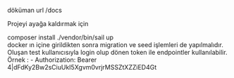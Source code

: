 döküman url /docs

Projeyi ayağa kaldırmak için

composer install 
./vendor/bin/sail up    
docker ın içine girildikten sonra migration ve seed işlemleri de yapılmalıdır. 
Oluşan test kullanıcısıyla login olup dönen token ile endpointler kullanılabilir.
Örnek : 
    - Authorization: Bearer 4|dFdKy2Bw2sCiuUkI5Xgvm0vrjrMSSZtXZZiED4Gt